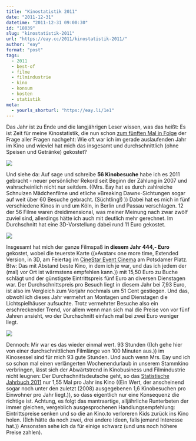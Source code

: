 ```yaml
---
title: "Kinostatistik 2011"
date: "2011-12-31"
datetime: "2011-12-31 09:00:30"
id: "18039"
slug: "kinostatistik-2011"
url: "https://eay.cc/2011/kinostatistik-2011/"
author: "eay"
format: "post"
tags:
  - 2011
  - best-of
  - filme
  - filmindustrie
  - kino
  - konsum
  - kosten
  - statistik
meta:
  - yourls_shorturl: "https://eay.li/1e1"
---
```


Das Jahr ist zu Ende und die langjährigen Leser wissen, was das heißt: Es ist Zeit für meine Kinostatistik, die nun schon [zum fünften Mal in Folge](//eay.cc/2010/kinostatistik-2010/) der Frage aller Fragen nachgeht: Wie oft war ich im gerade auslaufenden Jahr im Kino und wieviel hat mich das insgesamt und durchschnittlich (ohne Speisen und Getränke) gekostet?

![](https://eay.cc/uploads/2011/kinostatistik2011_besuche.gif)

Und siehe da: Auf sage und schreibe **56 Kinobesuche** habe ich es 2011 gebracht - neuer persönlicher Rekord seit Beginn der Zählung in 2007 und wahrscheinlich nicht nur seitdem. ((Mrs. Eay hat es durch zahlreiche Schnulzen Mädchenfilme und etliche »Breaking Dawn«-Sichtungen sogar auf weit über 60 Besuche gebracht. (Süchtling!) )) Dabei hat es mich in fünf verschiedene Kinos in und um Köln, in Berlin und Passau verschlagen. 12 der 56 Filme waren dreidimensional, was meiner Meinung nach zwar zwölf zuviel sind, allerdings hätte ich auch mit deutlich mehr gerechnet. Im Durchschnitt hat eine 3D-Vorstellung dabei rund 11 Euro gekostet.

![](https://eay.cc/uploads/2011/kinostatistik2011_gesamtkosten.gif)

Insgesamt hat mich der ganze Filmspaß **in diesem Jahr 444,- Euro** gekostet, wobei die teuerste Karte ((»Avatar« one more time, Extended Version, in 3D, am Feiertag im [CineStar Event Cinema](http://www.cinestar.de/de/kino/berlin-event-cinema-im-sony-center/kinoinfos/) am Potsdamer Platz. Btw: Das mit Abstand beste Kino, in dem ich je war, und das ich jedem der (mal) vor Ort ist wärmstens empfehlen kann.)) mit 15,50 Euro zu Buche schlägt und der günstigste Eintrittspreis fünf Euro an diversen Dienstagen war. Der Durchschnittspreis pro Besuch liegt in diesem Jahr bei 7,93 Euro, ist also im Vergleich zum Vorjahr nochmals um 51 Cent gestiegen. Und das, obwohl ich dieses Jahr vermehrt an Montagen und Dienstagen die Lichtspielhäuser aufsuchte. Trotz vermehrter Besuche also ein erschreckender Trend, vor allem wenn man sich mal die Preise von vor fünf Jahren ansieht, wo der Durchschnitt einfach mal bei zwei Euro weniger liegt.

![](https://eay.cc/uploads/2011/kinostatistik2011_durchschnittskosten.gif)

Dennoch: Mir war es das wieder einmal wert. 93 Stunden ((Ich gehe hier von einer durchschnittlichen Filmlänge von 100 Minuten aus.)) im Kinosessel sind für mich 93 gute Stunden. Und auch wenn Mrs. Eay und ich so schon mal einen verlängerten Wochenendurlaub in unserem Stammkino verbringen, lässt sich der Abwärtstrend in Kinobusiness und Filmindustrie nicht leugnen: Der Durchschnittsdeutsche geht, so das [Statistische Jahrbuch 2011](http://www.destatis.de/jetspeed/portal/cms/Sites/destatis/Internet/DE/Navigation/Publikationen/Querschnittsveroeffentlichungen/Jahrbuch,templateId=renderPrint.psml__nnn=true) nur 1,55 Mal pro Jahr ins Kino ((Ein Wert, der anscheinend sogar noch unter den zuletzt (2008) ausgegebenen 1,6 Kinobesuchen pro Einwohner pro Jahr liegt.)), so dass eigentlich nur eine Konsequenz die richtige ist. Achtung, es folgt das mantraartige, alljährliche Runterbeten der immer gleichen, vergeblich ausgesprochenen Handlungsempfehlung: Eintrittspreise senken und so die an Kino.to verloreren Kids zurück ins Kino holen. ((Ich hätte da noch zwei, drei andere Ideen, falls jemand Interesse hat.)) Ansonsten sehe ich da für einige schwarz (und uns noch höhere Preise zahlen).

